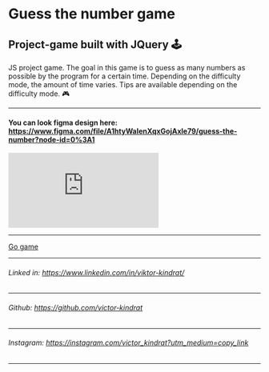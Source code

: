 # Guess the number game
Project-game built with JQuery 🕹
---

JS project game. The goal in this game is to guess as many numbers as possible by the program for a certain time. Depending on the difficulty mode, the amount of time varies. Tips are available depending on the difficulty mode. 🎮

---

#### You can look figma design here: https://www.figma.com/file/A1htyWaIenXqxGojAxle79/guess-the-number?node-id=0%3A1

![Figma preview](https://files.fm/thumb_show.php?i=rbdbenq3j "Figma preview")

---
[Go game](https://victor-kindrat.github.io/Guess-the-number-game/)

    
---

###### Linked in: https://www.linkedin.com/in/viktor-kindrat/
---
###### Github: https://github.com/victor-kindrat
---
###### Instagram: https://instagram.com/victor_kindrat?utm_medium=copy_link
---
